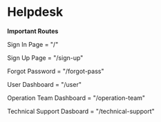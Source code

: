 # Helpdesk

**Important Routes**

Sign In Page = "/"

Sign Up Page = "/sign-up"

Forgot Password = "/forgot-pass"

User Dashboard = "/user"

Operation Team Dashboard = "/operation-team"

Technical Support Dasboard = "/technical-support"

